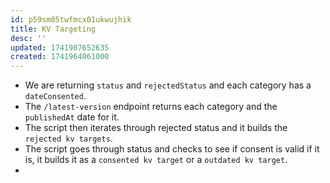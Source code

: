 ```yaml
---
id: p59sm05twfmcx01ukwujhik
title: KV Targeting
desc: ''
updated: 1741987652635
created: 1741964061000
---
```


- We are returning `status` and `rejectedStatus` and each category has a `dateConsented`.
- The `/latest-version` endpoint returns each category and the `publishedAt` date for it.
- The script then iterates through rejected status and it builds the `rejected kv targets`.
- The script goes through status and checks to see if consent is valid if it is, it builds it as a `consented kv target` or a `outdated kv target`.
-  